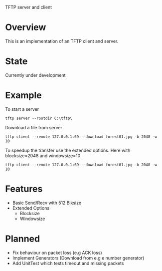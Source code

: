TFTP server and client

# Overview
This is an implementation of an TFTP client and server.

# State
Currently under development

# Example

To start a server
```
tftp server --rootdir C:\tftp\
```

Download a file from server 
```
tftp client --remote 127.0.0.1:69 --download forest01.jpg -b 2048 -w 10
```

To speedup the transfer use the extended options. Here with blocksize=2048 and windowsize=10
```
tftp client --remote 127.0.0.1:69 --download forest01.jpg -b 2048 -w 10
```

# Features
* Basic Send/Recv with 512 Blksize
* Extended Options
    * Blocksize
    * Windowsize
    
 # Planned
 * Fix behaviour on packet loss (e.g ACK loss)
 * Implement Generators (Download from e.g e number generator)
 * Add UnitTest which tests timeout and missing packets 
